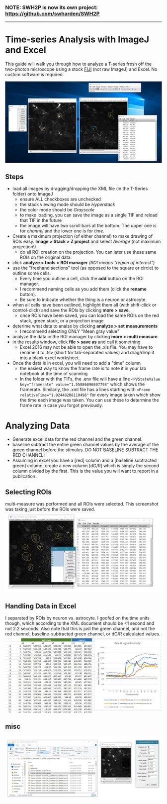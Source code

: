 ### NOTE: SWH2P is now its own project: https://github.com/swharden/SWH2P

---

# Time-series Analysis with ImageJ and Excel
This guide will walk you through how to analyze a T-series fresh off the two-photon microscope using a stock [FIJI](https://fiji.sc/) (not raw ImageJ) and Excel. No custom software is required.

![](xmlroi.PNG)

## Steps
* load all images by dragging/dropping the XML file (in the T-Series folder) onto ImageJ
  * ensure ALL checkboxes are unchecked
  * the stack viewing mode should be _Hyperstack_
  * the color mode should be _Grayscale_
  * to make loading, you can save the image as a single TIF and reload that TIF in the future
  * the image will have two scroll bars at the bottom. The upper one is for _channel_ and the lower one is for _time_.
* Create a maximum projection (of either channel) to make drawing of ROIs easy. **Image > Stack > Z project** and select _Average_ (not maximum projection!)
  * do all ROI creation on the projection. You can later use these same ROIs on the original data.
* click **analyze > tools > ROI manager** _(ROI means "region of interest")_
* use the "freehand sections" tool (as opposed to the square or circle) to outline some cells. 
  * Every time you outline a cell, click the **add** button on the ROI manager.
  * I recommend naming cells as you add them (click the **rename** button).
  * Be sure to indicate whether the thing is a neuron or astrocyte.
* when all cells have been outlined, highlight them all (with shift-click or control-click) and save the ROIs by clicking **more > save**.
  * once ROIs have been saved, you can load the same ROIs on the red stack, green stack, or a projection image
* deterime what data to analze by clicking **analyze > set measurements**
  * I recommend selecting ONLY "Mean gray value"
* analyze the data in the ROI manager by clicking **more > multi measure**
* in the results window, click **file > save as** and call it something
  * Excel 2016 may not be able to open the .xls file. You may have to rename it to .tsv (short for tab-separated values) and drag/drop it into a blank excel worksheet.
* Once the data is in excel, you will need to add a "time" column
  * the easiest way to know the frame rate is to note it in your lab notebook at the time of scanning
  * In the folder with the TIFs, the .env file will have a line `<PVStateValue key="framerate" value="1.55886096807798"` which shows the framerate. Similarly, the .xml file has a lines starting with `<Frame relativeTime="1.92448208110496"` for every image taken which show the time each image was taken. You can use these to determine the frame rate in case you forgot previously.

# Analyzing Data
* Generate excel data for the red channel and the green channel.
* baseline subtract the entire green channel values by the average of the green channel before the stimulus. DO NOT BASELINE SUBTRACT THE RED CHANNEL!
* Assuming in excel you have a [red] column and a [baseline subtracted green] column, create a new column [dG/R] which is simply the second column divided by the first. This is the value you will want to report in a publication.

## Selecting ROIs
multi-measure was performed and all ROIs were selected. This screenshot was taking just before the ROIs were saved.
![](rois.JPG)

## Handling Data in Excel
I separated by ROIs by neuron vs. astrocyte. I goofed on the time units though, which according to the XML document should be <1 second and not 2.2 seconds. Also note that this is just the green channel, and not the red channel, baseline-subtracted green channel, or dG/R calculated values.
![](excel.JPG)

## misc
![](tseries.JPG)
